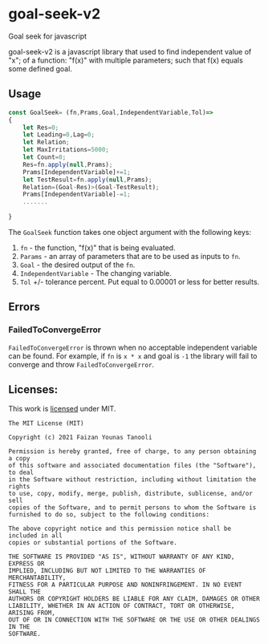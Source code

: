# goal-seek-v2
Goal seek for javascript

goal-seek-v2 is a javascript library that used to find independent value of  "x"; of a function: "f(x)" with multiple parameters; such that f(x) equals some defined goal.


## Usage
```javascript
const GoalSeek= (fn,Prams,Goal,IndependentVariable,Tol)=>
{
    let Res=0;
    let Leading=0,Lag=0;
    let Relation;
    let MaxIrritations=5000;
    let Count=0;
    Res=fn.apply(null,Prams);
    Prams[IndependentVariable]+=1;
    let TestResult=fn.apply(null,Prams);
    Relation=(Goal-Res)>(Goal-TestResult);
    Prams[IndependentVariable]-=1;
    .......
    
}
```

The `GoalSeek` function takes one object argument with the following keys:

1. `fn` - the function, "f(x)" that is being evaluated.
2. `Params` - an array of parameters that are to be used as inputs to `fn`.
3. `Goal` - the desired output of the `fn`.
4. `IndependentVariable` - The changing variable. 
5. `Tol` +/- tolerance percent. Put equal to 0.00001 or less for better results.



## Errors


### FailedToConvergeError

`FailedToConvergeError` is thrown when no acceptable independent variable can be found. For example, if `fn` is `x * x` and goal is `-1` the library will fail to converge and throw `FailedToConvergeError`.


## Licenses:

This work is [licensed](LICENSE) under MIT.

```
The MIT License (MIT)

Copyright (c) 2021 Faizan Younas Tanooli

Permission is hereby granted, free of charge, to any person obtaining a copy
of this software and associated documentation files (the "Software"), to deal
in the Software without restriction, including without limitation the rights
to use, copy, modify, merge, publish, distribute, sublicense, and/or sell
copies of the Software, and to permit persons to whom the Software is
furnished to do so, subject to the following conditions:

The above copyright notice and this permission notice shall be included in all
copies or substantial portions of the Software.

THE SOFTWARE IS PROVIDED "AS IS", WITHOUT WARRANTY OF ANY KIND, EXPRESS OR
IMPLIED, INCLUDING BUT NOT LIMITED TO THE WARRANTIES OF MERCHANTABILITY,
FITNESS FOR A PARTICULAR PURPOSE AND NONINFRINGEMENT. IN NO EVENT SHALL THE
AUTHORS OR COPYRIGHT HOLDERS BE LIABLE FOR ANY CLAIM, DAMAGES OR OTHER
LIABILITY, WHETHER IN AN ACTION OF CONTRACT, TORT OR OTHERWISE, ARISING FROM,
OUT OF OR IN CONNECTION WITH THE SOFTWARE OR THE USE OR OTHER DEALINGS IN THE
SOFTWARE.
```
